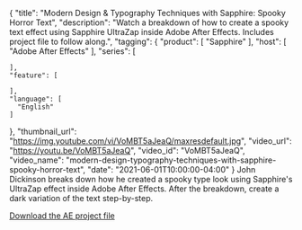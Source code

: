 {
  "title": "Modern Design & Typography Techniques with Sapphire: Spooky Horror Text",
  "description": "Watch a breakdown of how to create a spooky text effect using Sapphire UltraZap inside Adobe After Effects. Includes project file to follow along.",
  "tagging": {
    "product": [
      "Sapphire"
    ],
    "host": [
      "Adobe After Effects"
    ],
    "series": [

    ],
    "feature": [

    ],
    "language": [
      "English"
    ]
  },
  "thumbnail_url": "https://img.youtube.com/vi/VoMBT5aJeaQ/maxresdefault.jpg",
  "video_url": "https://youtu.be/VoMBT5aJeaQ",
  "video_id": "VoMBT5aJeaQ",
  "video_name": "modern-design-typography-techniques-with-sapphire-spooky-horror-text",
  "date": "2021-06-01T10:00:00-04:00"
}
John Dickinson breaks down how he created a spooky type look using Sapphire's UltraZap effect inside Adobe After Effects. After the breakdown, create a dark variation of the text step-by-step.

<a href="https://bit.ly/2T9ptfz" target="_blank">Download the AE project file</a>
